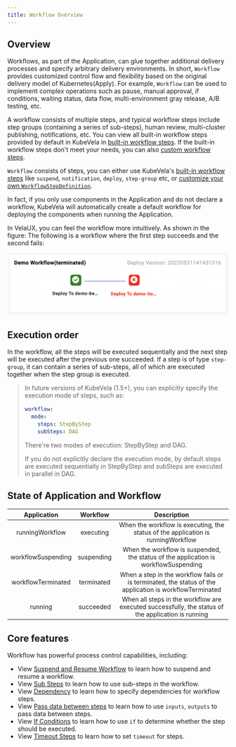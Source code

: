 ```yaml
---
title: Workflow Overview
---
```


## Overview

Workflows, as part of the Application, can glue together additional delivery processes and specify arbitrary delivery environments. In short, `Workflow` provides customized control flow and flexibility based on the original delivery model of Kubernetes(Apply). For example, `Workflow` can be used to implement complex operations such as pause, manual approval, if conditions, waiting status, data flow, multi-environment gray release, A/B testing, etc.

A workflow consists of multiple steps, and typical workflow steps include step groups (containing a series of sub-steps), human review, multi-cluster publishing, notifications, etc. You can view all built-in workflow steps provided by default in KubeVela in [built-in workflow steps](./built-in-workflow-defs). If the built-in workflow steps don't meet your needs, you can also [custom workflow steps](../../platform-engineers/workflow/workflow).

`Workflow` consists of steps, you can either use KubeVela's [built-in workflow steps](./built-in-workflow-defs) like `suspend`, `notification`, `deploy`, `step-group` etc, or [customize your own `WorkflowStepDefinition`](../../platform-engineers/workflow/workflow).

In fact, if you only use components in the Application and do not declare a workflow, KubeVela will automatically create a default workflow for deploying the components when running the Application.

In VelaUX, you can feel the workflow more intuitively. As shown in the figure: The following is a workflow where the first step succeeds and the second fails:

![velaux-workflow](../../resources/velaux-workflow.png)

## Execution order

In the workflow, all the steps will be executed sequentially and the next step will be executed after the previous one succeeded. If a step is of type `step-group`, it can contain a series of sub-steps, all of which are executed together when the step group is executed.

> In future versions of KubeVela (1.5+), you can explicitly specify the execution mode of steps, such as:
> ```yaml
> workflow:
>   mode:
>     steps: StepByStep
>     subSteps: DAG
> ```
> There're two modes of execution: StepByStep and DAG.
> 
> If you do not explicitly declare the execution mode, by default steps are executed sequentially in StepByStep and subSteps are executed in parallel in DAG.

## State of Application and Workflow

|  Application   |  Workflow  |                 Description                  |
| :-------: | :----: | :-----------------------------------: |
|    runningWorkflow    | executing |      When the workflow is executing, the status of the application is runningWorkflow      |
|    workflowSuspending    | suspending |      When the workflow is suspended, the status of the application is workflowSuspending     |
|    workflowTerminated    | terminated |      When a step in the workflow fails or is terminated, the status of the application is workflowTerminated     |
|    running    | succeeded |      When all steps in the workflow are executed successfully, the status of the application is running    |

## Core features

Workflow has powerful process control capabilities, including:

- View [Suspend and Resume Workflow](./suspend) to learn how to suspend and resume a workflow.
- View [Sub Steps](./step-group) to learn how to use sub-steps in the workflow.
- View [Dependency](./dependency) to learn how to specify dependencies for workflow steps.
- View [Pass data between steps](./inputs-outputs) to learn how to use `inputs`, `outputs` to pass data between steps.
- View [If Conditions](./if-condition) to learn how to use `if` to determine whether the step should be executed.
- View [Timeout Steps](./timeout) to learn how to set `timeout` for steps.

